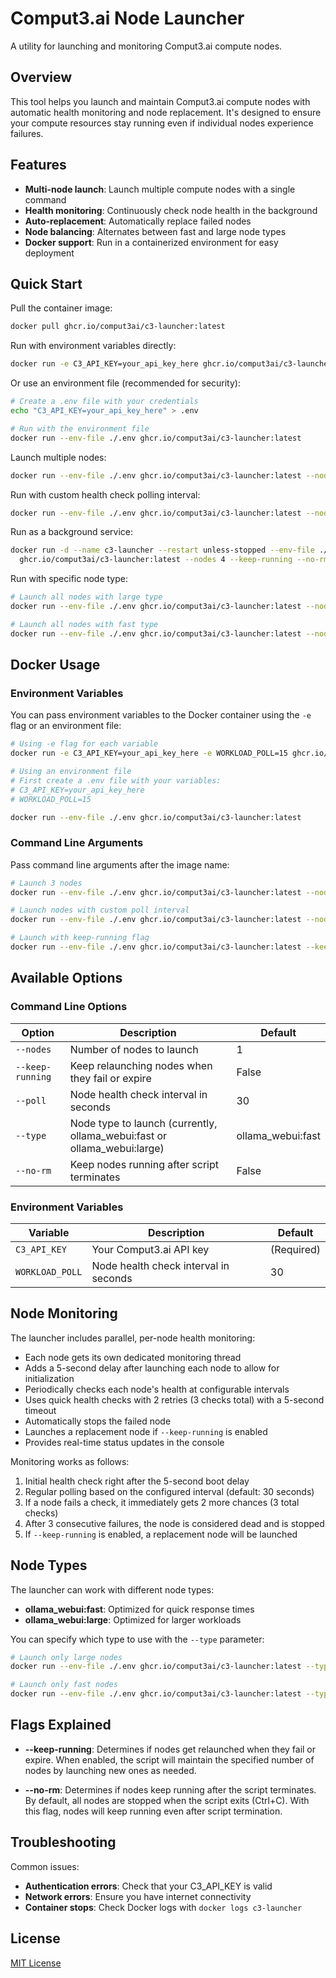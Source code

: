 # Comput3.ai Node Launcher

A utility for launching and monitoring Comput3.ai compute nodes.

## Overview

This tool helps you launch and maintain Comput3.ai compute nodes with automatic health monitoring and node replacement. It's designed to ensure your compute resources stay running even if individual nodes experience failures.

## Features

- **Multi-node launch**: Launch multiple compute nodes with a single command
- **Health monitoring**: Continuously check node health in the background
- **Auto-replacement**: Automatically replace failed nodes
- **Node balancing**: Alternates between fast and large node types
- **Docker support**: Run in a containerized environment for easy deployment

## Quick Start

Pull the container image:

```bash
docker pull ghcr.io/comput3ai/c3-launcher:latest
```

Run with environment variables directly:

```bash
docker run -e C3_API_KEY=your_api_key_here ghcr.io/comput3ai/c3-launcher:latest
```

Or use an environment file (recommended for security):

```bash
# Create a .env file with your credentials
echo "C3_API_KEY=your_api_key_here" > .env

# Run with the environment file
docker run --env-file ./.env ghcr.io/comput3ai/c3-launcher:latest
```

Launch multiple nodes:

```bash
docker run --env-file ./.env ghcr.io/comput3ai/c3-launcher:latest --nodes 3
```

Run with custom health check polling interval:

```bash
docker run --env-file ./.env ghcr.io/comput3ai/c3-launcher:latest --nodes 2 --poll 60
```

Run as a background service:

```bash
docker run -d --name c3-launcher --restart unless-stopped --env-file ./.env \
  ghcr.io/comput3ai/c3-launcher:latest --nodes 4 --keep-running --no-rm
```

Run with specific node type:

```bash
# Launch all nodes with large type
docker run --env-file ./.env ghcr.io/comput3ai/c3-launcher:latest --nodes 2 --type ollama_webui:large
```

```bash
# Launch all nodes with fast type
docker run --env-file ./.env ghcr.io/comput3ai/c3-launcher:latest --nodes 2 --type ollama_webui:fast
```

## Docker Usage

### Environment Variables

You can pass environment variables to the Docker container using the `-e` flag or an environment file:

```bash
# Using -e flag for each variable
docker run -e C3_API_KEY=your_api_key_here -e WORKLOAD_POLL=15 ghcr.io/comput3ai/c3-launcher:latest
```

```bash
# Using an environment file
# First create a .env file with your variables:
# C3_API_KEY=your_api_key_here
# WORKLOAD_POLL=15

docker run --env-file ./.env ghcr.io/comput3ai/c3-launcher:latest
```

### Command Line Arguments

Pass command line arguments after the image name:

```bash
# Launch 3 nodes
docker run --env-file ./.env ghcr.io/comput3ai/c3-launcher:latest --nodes 3
```

```bash
# Launch nodes with custom poll interval
docker run --env-file ./.env ghcr.io/comput3ai/c3-launcher:latest --nodes 2 --poll 60
```

```bash
# Launch with keep-running flag
docker run --env-file ./.env ghcr.io/comput3ai/c3-launcher:latest --keep-running
```

## Available Options

### Command Line Options

| Option | Description | Default |
|--------|-------------|---------|
| `--nodes` | Number of nodes to launch | 1 |
| `--keep-running` | Keep relaunching nodes when they fail or expire | False |
| `--poll` | Node health check interval in seconds | 30 |
| `--type` | Node type to launch (currently, ollama_webui:fast or ollama_webui:large) | ollama_webui:fast |
| `--no-rm` | Keep nodes running after script terminates | False |

### Environment Variables

| Variable | Description | Default |
|----------|-------------|---------|
| `C3_API_KEY` | Your Comput3.ai API key | (Required) |
| `WORKLOAD_POLL` | Node health check interval in seconds | 30 |

## Node Monitoring

The launcher includes parallel, per-node health monitoring:

- Each node gets its own dedicated monitoring thread
- Adds a 5-second delay after launching each node to allow for initialization
- Periodically checks each node's health at configurable intervals
- Uses quick health checks with 2 retries (3 checks total) with a 5-second timeout
- Automatically stops the failed node
- Launches a replacement node if `--keep-running` is enabled
- Provides real-time status updates in the console

Monitoring works as follows:
1. Initial health check right after the 5-second boot delay
2. Regular polling based on the configured interval (default: 30 seconds)
3. If a node fails a check, it immediately gets 2 more chances (3 total checks)
4. After 3 consecutive failures, the node is considered dead and is stopped
5. If `--keep-running` is enabled, a replacement node will be launched

## Node Types

The launcher can work with different node types:

- **ollama_webui:fast**: Optimized for quick response times
- **ollama_webui:large**: Optimized for larger workloads

You can specify which type to use with the `--type` parameter:

```bash
# Launch only large nodes
docker run --env-file ./.env ghcr.io/comput3ai/c3-launcher:latest --type ollama_webui:large
```

```bash
# Launch only fast nodes
docker run --env-file ./.env ghcr.io/comput3ai/c3-launcher:latest --type ollama_webui:fast
```

## Flags Explained

- **--keep-running**: Determines if nodes get relaunched when they fail or expire. When enabled, the script will maintain the specified number of nodes by launching new ones as needed.

- **--no-rm**: Determines if nodes keep running after the script terminates. By default, all nodes are stopped when the script exits (Ctrl+C). With this flag, nodes will keep running even after script termination.

## Troubleshooting

Common issues:

- **Authentication errors**: Check that your C3_API_KEY is valid
- **Network errors**: Ensure you have internet connectivity
- **Container stops**: Check Docker logs with `docker logs c3-launcher`

## License

[MIT License](LICENSE)
